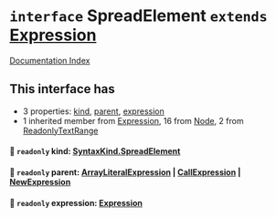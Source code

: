 # `interface` SpreadElement `extends` [Expression](../interface.Expression/README.md)

[Documentation Index](../README.md)

## This interface has

- 3 properties:
[kind](#-readonly-kind-syntaxkindspreadelement),
[parent](#-readonly-parent-arrayliteralexpression--callexpression--newexpression),
[expression](#-readonly-expression-expression)
- 1 inherited member from [Expression](../interface.Expression/README.md), 16 from [Node](../interface.Node/README.md), 2 from [ReadonlyTextRange](../interface.ReadonlyTextRange/README.md)


#### 📄 `readonly` kind: [SyntaxKind.SpreadElement](../enum.SyntaxKind/README.md#spreadelement--231)



#### 📄 `readonly` parent: [ArrayLiteralExpression](../interface.ArrayLiteralExpression/README.md) | [CallExpression](../interface.CallExpression/README.md) | [NewExpression](../interface.NewExpression/README.md)



#### 📄 `readonly` expression: [Expression](../interface.Expression/README.md)



